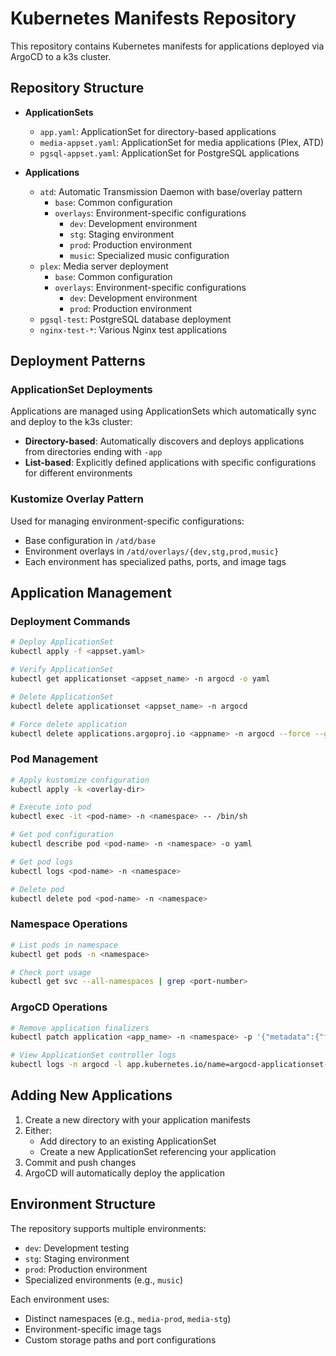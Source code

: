 # Kubernetes Manifests Repository

This repository contains Kubernetes manifests for applications deployed via ArgoCD to a k3s cluster.

## Repository Structure

- **ApplicationSets**
  - `app.yaml`: ApplicationSet for directory-based applications
  - `media-appset.yaml`: ApplicationSet for media applications (Plex, ATD)
  - `pgsql-appset.yaml`: ApplicationSet for PostgreSQL applications

- **Applications**
  - `atd`: Automatic Transmission Daemon with base/overlay pattern
    - `base`: Common configuration
    - `overlays`: Environment-specific configurations
      - `dev`: Development environment
      - `stg`: Staging environment
      - `prod`: Production environment
      - `music`: Specialized music configuration
  - `plex`: Media server deployment
    - `base`: Common configuration
    - `overlays`: Environment-specific configurations
      - `dev`: Development environment
      - `prod`: Production environment
  - `pgsql-test`: PostgreSQL database deployment
  - `nginx-test-*`: Various Nginx test applications

## Deployment Patterns

### ApplicationSet Deployments
Applications are managed using ApplicationSets which automatically sync and deploy to the k3s cluster:

- **Directory-based**: Automatically discovers and deploys applications from directories ending with `-app`
- **List-based**: Explicitly defined applications with specific configurations for different environments

### Kustomize Overlay Pattern
Used for managing environment-specific configurations:

- Base configuration in `/atd/base`
- Environment overlays in `/atd/overlays/{dev,stg,prod,music}`
- Each environment has specialized paths, ports, and image tags

## Application Management

### Deployment Commands

```bash
# Deploy ApplicationSet
kubectl apply -f <appset.yaml>

# Verify ApplicationSet
kubectl get applicationset <appset_name> -n argocd -o yaml

# Delete ApplicationSet
kubectl delete applicationset <appset_name> -n argocd

# Force delete application
kubectl delete applications.argoproj.io <appname> -n argocd --force --grace-period=0
```

### Pod Management

```bash
# Apply kustomize configuration
kubectl apply -k <overlay-dir>

# Execute into pod
kubectl exec -it <pod-name> -n <namespace> -- /bin/sh

# Get pod configuration
kubectl describe pod <pod-name> -n <namespace> -o yaml

# Get pod logs
kubectl logs <pod-name> -n <namespace>

# Delete pod
kubectl delete pod <pod-name> -n <namespace>
```

### Namespace Operations

```bash
# List pods in namespace
kubectl get pods -n <namespace>

# Check port usage
kubectl get svc --all-namespaces | grep <port-number>
```

### ArgoCD Operations

```bash
# Remove application finalizers
kubectl patch application <app_name> -n <namespace> -p '{"metadata":{"finalizers":[]}}' --type=merge

# View ApplicationSet controller logs
kubectl logs -n argocd -l app.kubernetes.io/name=argocd-applicationset-controller
```

## Adding New Applications

1. Create a new directory with your application manifests
2. Either:
   - Add directory to an existing ApplicationSet
   - Create a new ApplicationSet referencing your application
3. Commit and push changes
4. ArgoCD will automatically deploy the application

## Environment Structure

The repository supports multiple environments:
- `dev`: Development testing
- `stg`: Staging environment
- `prod`: Production environment
- Specialized environments (e.g., `music`)

Each environment uses:
- Distinct namespaces (e.g., `media-prod`, `media-stg`)
- Environment-specific image tags
- Custom storage paths and port configurations